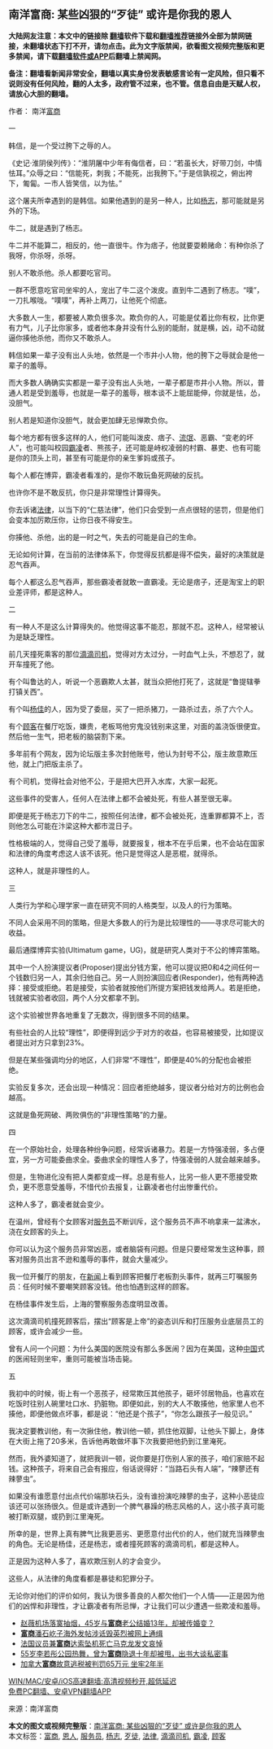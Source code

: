  <h2>南洋富商: 某些凶狠的“歹徒” 或许是你我的恩人</h2> <p class="notice"><b>大陆网友注意：本文中的链接除 <a href="https://github.com/bannedbook/fanqiang" >翻墙</a>软件下载和<a href="https://github.com/killgcd/justmysocks/blob/master/README.md">翻墙推荐</a>链接外全部为禁网链接，未翻墙状态下打不开，请勿点击。此为文字版禁闻，欲看图文视频完整版和更多禁闻，请下载<a href="https://github.com/bannedbook/fanqiang">翻墙软件或APP</a>后翻墙上禁闻网。</p><p>备注：翻墙看新闻非常安全，翻墙以真实身份发表敏感言论有一定风险，但只看不说则没有任何风险，翻的人太多，政府管不过来，也不管。信息自由是天赋人权，请放心大胆的翻墙。</b></p>  <div class="entry"> <p>作者： 南洋<a href="https://www.bannedbook.org/bnews/tag/%E5%AF%8C%E5%95%86/" class="st_tag internal_tag" rel="tag" title="标签 富商 下的日志">富商</a></p> <p>一</p> <p>韩信，是一个受过胯下之辱的人。</p> <p>《史记·淮阴侯列传》：“淮阴屠中少年有侮信者，曰：“若虽长大，好带刀剑，中情怯耳。”众辱之曰：“信能死，刺我；不能死，出我胯下。”于是信孰视之，俯出袴下，匍匐。一市人皆笑信，以为怯。”</p> <p>这个屠夫所幸遇到的是韩信。如果他遇到的是另一种人，比如<a href="https://www.bannedbook.org/bnews/tag/%E6%9D%A8%E5%BF%97/" class="st_tag internal_tag" rel="tag" title="标签 杨志 下的日志">杨志</a>，那可能就是另外的下场。</p> <p>牛二，就是遇到了杨志。</p> <p>牛二并不能算二，相反的，他一直很牛。作为痞子，他就要耍赖赌命：有种你杀了我呀，你杀呀，杀呀。</p> <p>别人不敢杀他。杀人都要吃官司。</p> <p>一群不愿意吃官司坐牢的人，宠出了牛二这个泼皮。直到牛二遇到了杨志。“噗”，一刀扎喉咙。“噗噗”，再补上两刀，让他死个彻底。</p> <p>大多数人一生，都要被人欺负很多次。欺负你的人，可能是仗着比你有权，比你更有力气，儿子比你家多，或者他本身并没有什么别的能耐，就是横，凶，动不动就逼你揍他杀他，而你又不敢杀人。</p> <p>韩信如果一辈子没有出人头地，依然是一个市井小人物，他的胯下之辱就会是他一辈子的羞辱。</p> <p>而大多数人确确实实都是一辈子没有出人头地，一辈子都是市井小人物。所以，普通人若是受到羞辱，也就是一辈子的羞辱，根本谈不上能屈能伸，你就是怯，怂，没胆气。</p> <p>别人若是知道你没胆气，就会更加肆无忌惮欺负你。</p> <p>每个地方都有很多这样的人，他们可能叫泼皮、痞子、<span class='wp_keywordlink'><a href="https://www.bannedbook.org/forum11/topic282.html" title="禁片：评中国共产党的流氓本性" target="_blank">流氓</a></span>、恶霸、“变老的坏人”，也可能叫校园<a href="https://www.bannedbook.org/bnews/tag/%e9%9c%b8%e5%87%8c/" class="st_tag internal_tag" rel="tag" title="标签 霸凌 下的日志">霸凌</a>者、熊孩子，还可能是峙权凌弱的村霸、暴吏、也有可能是你的顶头上司，甚至有可能是你的亲生爹妈或孩子。</p> <p>每个人都在博弈，霸凌者看准的，是你不敢玩鱼死网破的反抗。</p>  <p>也许你不是不敢反抗，你只是非常理性计算得失。</p> <p>你去诉诸<a href="https://www.bannedbook.org/bnews/tag/%e6%b3%95%e5%be%8b/" class="st_tag internal_tag" rel="tag" title="标签 法律 下的日志">法律</a>，以当下的“仁慈法律”，他们只会受到一点点很轻的惩罚，但是他们会变本加厉欺压你，让你日夜不得安生。</p> <p>你揍他、杀他，出的是一时之气，失去的可能是自己的生命。</p> <p>无论如何计算，在当前的法律体系下，你觉得反抗都是得不偿失，最好的决策就是忍气吞声。</p> <p>每个人都这么忍气吞声，那些霸凌者就敢一直霸凌。无论是痞子，还是淘宝上的职业差评师，都是这种人。</p> <p>二</p> <p>有一种人不是这么计算得失的。他觉得这事不能忍，那就不忍。这种人，经常被认为是缺乏理性。</p> <p>前几天撞死乘客的那位<a href="https://www.bannedbook.org/bnews/tag/%E6%BB%B4%E6%BB%B4%E5%8F%B8%E6%9C%BA/" class="st_tag internal_tag" rel="tag" title="标签 滴滴司机 下的日志">滴滴司机</a>，觉得对方太过分，一时血气上头，不想忍了，就开车撞死了他。</p> <p>有个叫鲁达的人，听说一个恶霸欺人太甚，就当众把他打死了，这就是“鲁提辖拳打镇关西”。</p> <p>有个叫<span class='wp_keywordlink'><a href="https://www.bannedbook.org/forum2/topic1456.html" title="电子书：京城刀客--杨佳" target="_blank">杨佳</a></span>的人，因为受了委屈，买了一把杀猪刀，一路杀过去，杀了六个人。</p> <p>有个<a href="https://www.bannedbook.org/bnews/tag/%E9%A1%BE%E5%AE%A2/" class="st_tag internal_tag" rel="tag" title="标签 顾客 下的日志">顾客</a>在餐厅吃饭，嫌贵，老板骂他穷鬼没钱别来这里，对面的盖浇饭很便宜。然后他一生气，把老板的脑袋割下来。</p> <p>多年前有个网友，因为论坛版主多次封他账号，他认为封号不公，版主故意欺压他，就上门把版主杀了。</p> <p>有个司机，觉得社会对他不公，于是把大巴开入水库，大家一起死。</p> <p>这些事件的受害人，任何人在法律上都不会被处死，有些人甚至很无辜。</p> <p>即便是死于杨志刀下的牛二，按照任何法律，都不会被处死，连重罪都算不上，否则他怎么可能在汴梁这种大都市混日子。</p>  <p>性格极端的人，觉得自己受了羞辱，就要报复，根本不在乎后果，也不会站在国家和法律的角度考虑这人该不该死。他只是觉得这人是恶棍，就得杀。</p> <p>这种人，就是非理性的人。</p> <p>三</p> <p>人类行为学和心理学家一直在研究不同的人格类型，以及人的行为策略。</p> <p>不同人会采用不同的策略，但是大多数人的行为是比较理性的——寻求尽可能大的收益。</p> <p>最后通牒博弈实验(Ultimatum game，UG)，就是研究人类对于不公的博弈策略。</p> <p>其中一个人扮演提议者(Proposer)提出分钱方案，他可以提议把0和4之间任何一个钱数归另一人，其余归他自己。另一人则扮演回应者(Responder)，他有两种选择：接受或拒绝。若是接受，实验者就按他们所提方案把钱发给两人。若是拒绝，钱就被实验者收回，两个人分文都拿不到。</p> <p>这个实验被世界各地重复了无数次，得到很多不同的结果。</p> <p>有些社会的人比较“理性”，即便得到远少于对方的收益，也容易被接受，比如提议者提出对方只拿到23%。</p> <p>但是在某些强调均分的地区，人们非常“不理性”，即便是40%的分配也会被拒绝。</p> <p>实验反复多次，还会出现一种情况：回应者拒绝越多，提议者分给对方的比例也会越高。</p> <p>这就是鱼死网破、两败俱伤的“非理性策略”的力量。</p> <p>四</p> <p>在一个原始社会，处理各种纷争问题，经常诉诸暴力。若是一方恃强凌弱，多占便宜，另一方可能委曲求全。委曲求全的理性人多了，恃强凌弱的人就会越来越多。</p> <p>但是，生物进化没有把人类都变成一样。总是有些人，比另一些人更不愿接受欺负，更不愿意受羞辱，不惜代价去报复，让霸凌者也付出惨重代价。</p>  <p>这种人多了，霸凌者就会变少。</p> <p>在温州，曾经有个女顾客对<a href="https://www.bannedbook.org/bnews/tag/%E6%9C%8D%E5%8A%A1%E5%91%98/" class="st_tag internal_tag" rel="tag" title="标签 服务员 下的日志">服务员</a>不断训斥，这个服务员不声不响拿来一盆沸水，浇在女顾客的头上。</p> <p>你可以认为这个服务员非常凶恶，或者脑袋有问题。但是只要经常发生这种事，顾客对服务员出言不逊和羞辱的事件，就会大量减少。</p> <p>我一位开餐厅的朋友，在<span class='wp_keywordlink_affiliate'><a href="https://www.bannedbook.org/" title="新闻">新闻</a></span>上看到顾客把餐厅老板割头事件，就再三叮嘱服务员：任何时候不要嘲笑顾客没钱。他也怕遇到这样的顾客。</p> <p>在杨佳事件发生后，上海的警察服务态度明显改善。</p> <p>这次滴滴司机撞死顾客后，摆出“顾客是上帝”的姿态训斥和打压服务业底层员工的顾客，或许会减少一些。</p> <p>曾有人问一个问题：为什么美国的医院没有那么多医闹？因为在美国，这种<span class='wp_keywordlink_affiliate'><a href="https://www.bannedbook.org/" title="中国" target="_blank">中国</a></span>式的医闹轻则坐牢，重则可能被当场击毙。</p> <p>五</p> <p>我初中的时候，街上有一个恶孩子，经常欺压其他孩子，砸坏邻居物品，也喜欢在吃饭时往别人碗里吐口水、扔脏物。即便如此，别的大人不敢揍他，他家里人也不揍他，即便他做点坏事，都是说：“他还是个孩子”，“你怎么跟孩子一般见识。”</p> <p>我决定要教训他，有一次揪住他，教训他一顿，抓住他双脚，让他头下脚上，身体在大街上拖了20多米，告诉他再敢做坏事下次我要把他扔到江里淹死。</p> <p>然而，我外婆知道了，就把我训一顿，说你要是打伤别人家的孩子，咱们家赔不起钱。这种孩子，将来自己会有报应，俗话说得好：“当路石头有人端”，“辣蓼还有辣蓼虫”。</p> <p>如果没有谁愿意付出点代价端那块石头，没有谁扮演吃辣蓼的虫子，这种小恶徒应该还可以张扬很久。但是或许遇到一个脾气暴躁的杨志风格的人，这小孩子真可能被打断双腿，或扔到江里淹死。</p> <p>所幸的是，世界上真有脾气比我更恶劣、更愿意付出代价的人，他们就充当辣蓼虫的角色。无论是杨佳，还是杨志，或者撞死顾客的滴滴司机，都是这种人。</p> <p>正是因为这种人多了，喜欢欺压别人的才会变少。</p> <p>这些人，从法律的角度看都是暴徒和犯罪分子。</p>  <p>无论你对他们的评价如何，我认为很多善良的人都欠他们一个人情——正是因为他们的凶悍和非理性，才让霸凌者有所忌惮，才让我们可以少遭遇一些欺凌和羞辱。</p> <ul class='op-related-articles' title='相关阅读'> <li><a href='https://www.bannedbook.org/bnews/yule/20210318/1507359.html' target='_blank'>赵薇机场落寞抽烟，45岁与<b>富商</b>老公结婚13年，却被传婚变？</a></li> <li><a href='https://www.bannedbook.org/bnews/ssgc/20210315/1505449.html' target='_blank'><b>富商</b>潘石屹子海外发帖涉诋毁英烈被网上通缉</a></li> <li><a href='https://www.bannedbook.org/bnews/baitai/20210308/1500770.html' target='_blank'>法国议员兼<b>富商</b>达索坠机死亡马克龙发文哀悼</a></li> <li><a href='https://www.bannedbook.org/bnews/yule/20210308/1500488.html' target='_blank'>55岁李若彤公园热舞，曾为<b>富商</b>隐退十年却被甩，出书大谈私密事</a></li> <li><a href='https://www.bannedbook.org/bnews/cnnews/20210304/1498171.html' target='_blank'>加拿大<b>富商</b>故意逃税被判罚65万元 坐牢2年半</a></li> </ul> <p class="texttj"> <a href="https://github.com/bannedbook/fanqiang/wiki/V2ray%E6%9C%BA%E5%9C%BA" target="_blank">WIN/MAC/安卓/iOS高速翻墙:高清视频秒开,超低延迟</a><br/> <a href="https://github.com/bannedbook/fanqiang/wiki/%E7%A6%81%E9%97%BB%E7%BD%91%E5%AE%89%E5%8D%93%E7%BF%BB%E5%A2%99%E6%96%B0%E9%97%BBAPP" target="_blank">免费PC翻墙、安卓VPN翻墙APP</a></p><p> 来源：南洋富商 </p><a name='sharetosocial'></a>       <div><b>本文的图文或视频完整版</b>：<a href='https://www.bannedbook.org/bnews/comments/20210321/1509465.html'>南洋富商: 某些凶狠的“歹徒” 或许是你我的恩人</a></div>  </div><!--END ENTRY--> <div class="postfooter"> <div>本文标签：<a href="https://www.bannedbook.org/bnews/tag/%E5%AF%8C%E5%95%86/" rel="tag">富商</a>, <a href="https://www.bannedbook.org/bnews/tag/%E6%81%A9%E4%BA%BA/" rel="tag">恩人</a>, <a href="https://www.bannedbook.org/bnews/tag/%E6%9C%8D%E5%8A%A1%E5%91%98/" rel="tag">服务员</a>, <a href="https://www.bannedbook.org/bnews/tag/%E6%9D%A8%E5%BF%97/" rel="tag">杨志</a>, <a href="https://www.bannedbook.org/bnews/tag/%E6%AD%B9%E5%BE%92/" rel="tag">歹徒</a>, <a href="https://www.bannedbook.org/bnews/tag/%e6%b3%95%e5%be%8b/" rel="tag">法律</a>, <a href="https://www.bannedbook.org/bnews/tag/%E6%BB%B4%E6%BB%B4%E5%8F%B8%E6%9C%BA/" rel="tag">滴滴司机</a>, <a href="https://www.bannedbook.org/bnews/tag/%e9%9c%b8%e5%87%8c/" rel="tag">霸凌</a>, <a href="https://www.bannedbook.org/bnews/tag/%E9%A1%BE%E5%AE%A2/" rel="tag">顾客</a></div>  </div><!--END POSTFOOTER--> 